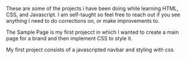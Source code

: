 These are some of the projects i have been doing while learning HTML, CSS, and Javascript.
I am self-taught so feel free to reach out if you see anything I need to do corrections on, or make improvements to.

The Sample Page is my first projecct in which I wanted to create a main page for a brand and then implement CSS to style it.

My first project consists of a javascripted navbar and styling with css.
